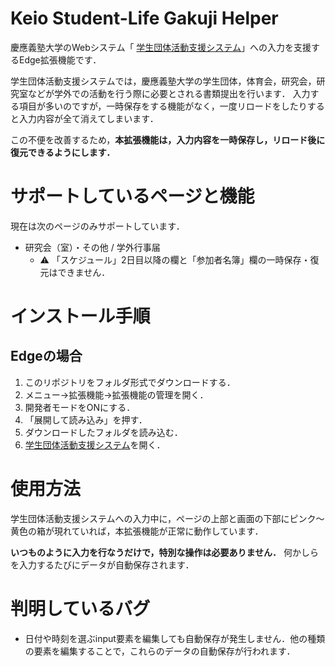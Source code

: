 # Keio Student-Life Gakuji Helper
慶應義塾大学のWebシステム「
[学生団体活動支援システム](https://studentlife.gakuji.keio.ac.jp/ja)」への入力を支援するEdge拡張機能です．

学生団体活動支援システムでは，慶應義塾大学の学生団体，体育会，研究会，研究室などが学外での活動を行う際に必要とされる書類提出を行います．
入力する項目が多いのですが，一時保存をする機能がなく，一度リロードをしたりすると入力内容が全て消えてしまいます．

この不便を改善するため，**本拡張機能は，入力内容を一時保存し，リロード後に復元できるようにします．**

# サポートしているページと機能
現在は次のページのみサポートしています．
* 研究会（室）・その他 / 学外行事届
    * ⚠️ 「スケジュール」2日目以降の欄と「参加者名簿」欄の一時保存・復元はできません．

# インストール手順
## Edgeの場合
1. このリポジトリをフォルダ形式でダウンロードする．
2. メニュー→拡張機能→拡張機能の管理を開く．
3. 開発者モードをONにする．
4. 「展開して読み込み」を押す．
5. ダウンロードしたフォルダを読み込む．
6. [学生団体活動支援システム](https://studentlife.gakuji.keio.ac.jp/ja)を開く．

# 使用方法
学生団体活動支援システムへの入力中に，ページの上部と画面の下部にピンク〜黄色の箱が現れていれば，本拡張機能が正常に動作しています．

**いつものように入力を行なうだけで，特別な操作は必要ありません．** 何かしらを入力するたびにデータが自動保存されます．

# 判明しているバグ
* 日付や時刻を選ぶinput要素を編集しても自動保存が発生しません．他の種類の要素を編集することで，これらのデータの自動保存が行われます．